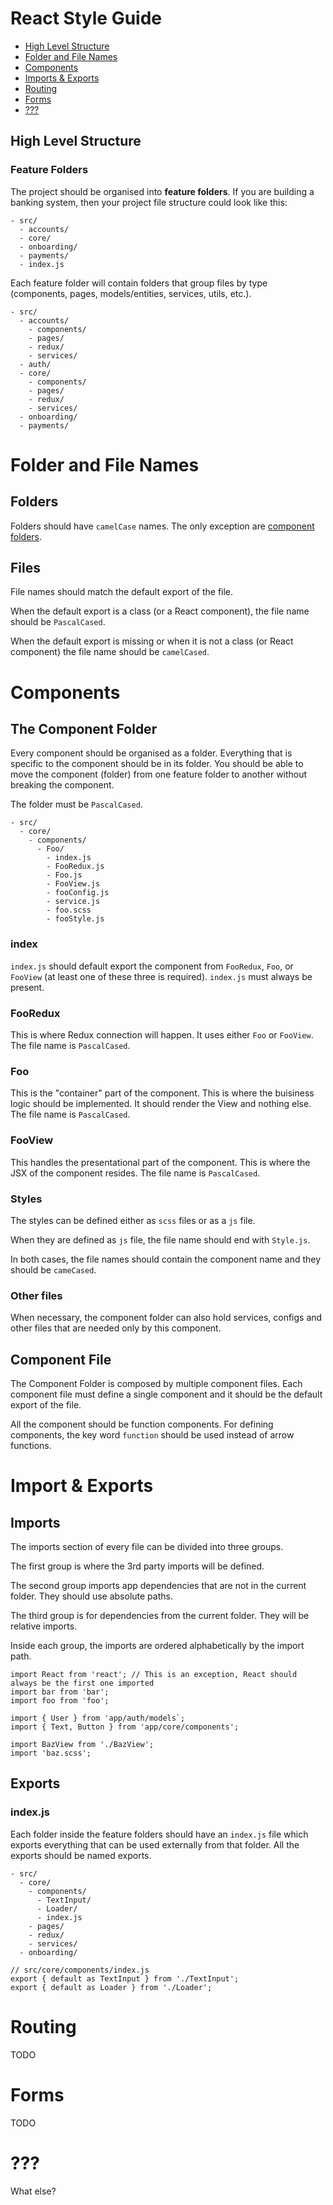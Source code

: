 # React Style Guide

- [High Level Structure](#high-level-structure)
- [Folder and File Names](#folder-and-file-names)
- [Components](#components)
- [Imports & Exports](#imports--exports)
- [Routing](#routing)
- [Forms](#forms)
- [???](#???)


## High Level Structure

### Feature Folders
The project should be organised into **feature folders**. If you are building a banking system, then your project file structure could look like this:
```
- src/
  - accounts/
  - core/
  - onboarding/
  - payments/
  - index.js
```
Each feature folder will contain folders that group files by type (components, pages, models/entities, services, utils, etc.).
```
- src/
  - accounts/
    - components/
    - pages/
    - redux/
    - services/
  - auth/
  - core/
    - components/
    - pages/
    - redux/
    - services/
  - onboarding/
  - payments/
```

# Folder and File Names

## Folders
Folders should have `camelCase` names. The only exception are [component folders](#components).

## Files
File names should match the default export of the file.

When the default export is a class (or a React component), the file name should be `PascalCased`.

When the default export is missing or when it is not a class (or React component) the file name should be `camelCased`.

# Components

## The Component Folder
Every component should be organised as a folder. Everything that is specific to the component should be in its folder. 
You should be able to move the component (folder) from one feature folder to another without breaking the component.

The folder must be `PascalCased`.

```
- src/
  - core/
    - components/
      - Foo/
        - index.js
        - FooRedux.js
        - Foo.js
        - FooView.js
        - fooConfig.js
        - service.js
        - foo.scss
        - fooStyle.js
```

### index
`index.js` should default export the component from `FooRedux`, `Foo`, or `FooView` (at least one of these three is required). 
`index.js` must always be present.

### FooRedux
This is where Redux connection will happen. It uses either `Foo` or `FooView`. The file name is `PascalCased`.

### Foo
This is the "container" part of the component. This is where the buisiness logic should be implemented. It should render the View and nothing else.
The file name is `PascalCased`.

### FooView
This handles the presentational part of the component. This is where the JSX of the component resides. The file name is `PascalCased`.

### Styles
The styles can be defined either as `scss` files or as a `js` file. 

When they are defined as `js` file, the file name should end with `Style.js`. 

In both cases, the file names should contain the component name and they should be `cameCased`.

### Other files
When necessary, the component folder can also hold services, configs and other files that are needed only by this component. 

## Component File
The Component Folder is composed by multiple component files. Each component file must define a single component and it should be the default export of the file.

All the component should be function components. For defining components, the key word `function` should be used instead of arrow functions.

# Import & Exports

## Imports
The imports section of every file can be divided into three groups.

The first group is where the 3rd party imports will be defined.

The second group imports app dependencies that are not in the current folder. They should use absolute paths.

The third group is for dependencies from the current folder. They will be relative imports.

Inside each group, the imports are ordered alphabetically by the import path.
```
import React from 'react'; // This is an exception, React should always be the first one imported
import bar from 'bar';
import foo from 'foo';

import { User } from 'app/auth/models`;
import { Text, Button } from 'app/core/components';

import BazView from './BazView';
import 'baz.scss';
```

## Exports 

### index.js
Each folder inside the feature folders should have an `index.js` file which exports everything that can be used externally from that folder. 
All the exports should be named exports.
```
- src/
  - core/
    - components/
      - TextInput/
      - Loader/
      - index.js
    - pages/
    - redux/
    - services/
  - onboarding/
  
// src/core/components/index.js
export { default as TextInput } from './TextInput';
export { default as Loader } from './Loader';
```

# Routing
TODO

# Forms
TODO

# ???
What else?








